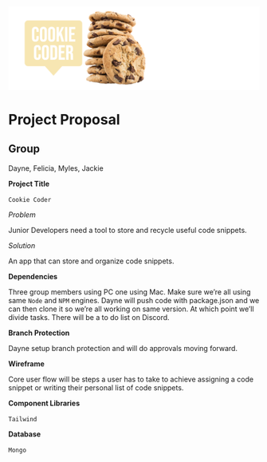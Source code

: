 ![image](./cookie-coder-logo.png)

# Project Proposal

## Group
Dayne, Felicia, Myles, Jackie

**Project Title**

`Cookie Coder`

*Problem*

Junior Developers need a tool to store and recycle useful code snippets.

*Solution*

An app that can store and organize code snippets.

**Dependencies**

Three group members using PC one using Mac. Make sure we’re all using same `Node` and `NPM` engines. Dayne will push code with package.json and we can then clone it so we’re all working on same version. At which point we’ll divide tasks. There will be a to do list on Discord.

**Branch Protection**

Dayne setup branch protection and will do approvals moving forward.

**Wireframe**

Core user flow will be steps a user has to take to achieve assigning a code snippet or writing their personal list of code snippets.

**Component Libraries**

`Tailwind`

**Database**

`Mongo`
